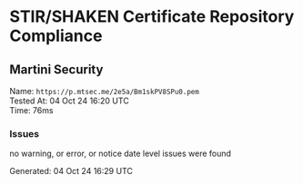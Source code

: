 # STIR/SHAKEN Certificate Repository Compliance

## Martini Security

Name: `https://p.mtsec.me/2e5a/Bm1skPV8SPu0.pem`\
Tested At: 04 Oct 24 16:20 UTC\
Time: 76ms

### Issues

no warning, or error, or notice date level issues were found

Generated: 04 Oct 24 16:29 UTC